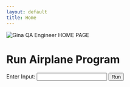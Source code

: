 ```yaml
---
layout: default
title: Home
---
```


<div class="container">
    <div class="content-container">
        <div class="ifMobile1">
            <img src="{{ "assets/images/QA Engineer website home.svg" | relative_url }}" alt="Gina QA Engineer HOME PAGE" class="static-image">
        </div>
    </div>
</div>

<div class="container">
    <div class="content-container">
        <h1>Run Airplane Program</h1>
        <form action="https://formspree.io/f/mwpekzgz" method="POST">
            <label for="user_input">Enter Input:</label>
            <input type="text" id="user_input" name="user_input">
            <button type="submit">Run</button>
        </form>
    </div>
</div>



<!-- ---
layout: default
title: Home
---

<div class="container">
    <div class="content-container">
        <div class="ifMobile1">
            <img src="{{ "assets/images/QA Engineer website home.svg" | relative_url }}" alt="Gina QA Engineer HOME PAGE" class="static-image">
        </div>
    </div>
</div> -->
